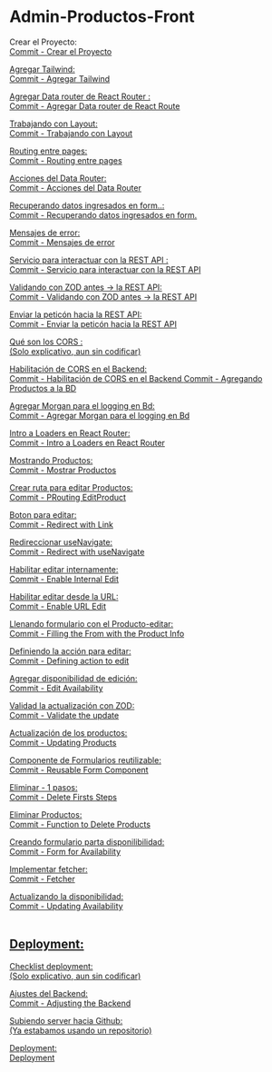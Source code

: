 # Admin-Productos-Front
Crear el Proyecto:<br>
<a href="https://github.com/PabIoTorrecillas/Admin-Productos-Front/commit/d6d8deb479b6d9523ef4b36619d739f5e9295d49">Commit - Crear el Proyecto
 
Agregar Tailwind:<br>
<a href="https://github.com/PabIoTorrecillas/Admin-Productos-Front/commit/d0f96d952603eaf97b85c3b6357a8b9b22baed22">Commit - Agregar Tailwind

Agregar Data router de React Router :<br>
<a href="https://github.com/PabIoTorrecillas/Admin-Productos-Front/commit/5106a1618aed15f9733254f1c36823a2f3f0d399">Commit - Agregar Data router de React Route

Trabajando con Layout:<br>
<a href="https://github.com/PabIoTorrecillas/Admin-Productos-Front/commit/8e401504e3883507389c057d28cd6ed45b13326a">Commit - Trabajando con Layout

Routing entre pages:<br>
<a href="https://github.com/PabIoTorrecillas/Admin-Productos-Front/commit/a03ec972f7923515215a82498436afe2630bed6d">Commit - Routing entre pages

Acciones del Data Router:<br>
<a href="https://github.com/PabIoTorrecillas/Admin-Productos-Front/commit/15a6ee376df871820b3618f7ca388181dd7d942a">Commit - Acciones del Data Router

Recuperando datos ingresados en form..:<br>
<a href="https://github.com/PabIoTorrecillas/Admin-Productos-Front/commit/542ac7a17fba34035157cc39b0a9ee81528b688d">Commit - Recuperando datos ingresados en form.

Mensajes de error:<br>
<a href="https://github.com/PabIoTorrecillas/Admin-Productos-Front/commit/ed2f0fc37e3574682bf9f23ebca76e2201bea613">Commit - Mensajes de error

Servicio para interactuar con la REST API :<br>
<a href="https://github.com/PabIoTorrecillas/Admin-Productos-Front/commit/bb25423252e9d8b271ff054f7fb9f7e8d165f7c5">Commit - Servicio para interactuar con la REST API

Validando con ZOD antes -> la REST API:<br>
<a href="https://github.com/PabIoTorrecillas/Admin-Productos-Front/commit/f77fa1de344da4d94c023a2e9dbf8d5e98680480">Commit - Validando con ZOD antes -> la REST API

Enviar la peticón hacia la REST API:<br>
<a href="https://github.com/PabIoTorrecillas/Admin-Productos-Front/commit/ea51063600f02ecd5060d5e3cd55f12eee0e1a1c">Commit - Enviar la peticón hacia la REST API

Qué son los CORS :<br>
(Solo explicativo, aun sin codificar)

Habilitación de CORS en el Backend:<br>
<a href="https://github.com/PabIoTorrecillas/Admin-Productos-Back/commit/bea8092ea4ca1826f9c9e86e382543b7613a561d">Commit - Habilitación de CORS en el Backend
<a href="https://github.com/PabIoTorrecillas/Admin-Productos-Front/commit/2fe09126790649e86a5257529a792c7a3e5dfcbc">Commit - Agregando Productos a la BD

Agregar Morgan para el logging en Bd:<br>
<a href="https://github.com/PabIoTorrecillas/Admin-Productos-Back/commit/0f6b58484eafbd54b01b922bcfce2b374bfd74af">Commit - Agregar Morgan para el logging en Bd

Intro a Loaders en React Router:<br>
<a href="https://github.com/PabIoTorrecillas/Admin-Productos-Front/commit/25b959047e213173e21337b3e73ae7f18e4e5bc0">Commit - Intro a Loaders en React Router

Mostrando Productos:<br>
<a href="https://github.com/PabIoTorrecillas/Admin-Productos-Front/commit/e1409e9e00a5426227844f59a6fc9497d94ff09b">Commit - Mostrar Productos

Crear ruta para editar Productos:<br>
<a href="https://github.com/PabIoTorrecillas/Admin-Productos-Front/commit/01a705b9c84914786936449eed93c108f2be7b42">Commit - PRouting EditProduct

Boton para editar:<br>
<a href="https://github.com/PabIoTorrecillas/Admin-Productos-Front/commit/0698a187b40ca3f782927da788b6b5a41d6e1a4f">Commit - Redirect with Link

Redireccionar useNavigate:<br>
<a href="https://github.com/PabIoTorrecillas/Admin-Productos-Front/commit/64e594f7b952aca5a886d840d90641f7afbb94cc">Commit - Redirect with useNavigate

Habilitar editar internamente:<br>
<a href="https://github.com/PabIoTorrecillas/Admin-Productos-Front/commit/de8fca8585e72a2140c5a589d5025b40fa6cf444">Commit - Enable Internal Edit

Habilitar editar desde la URL:<br>
<a href="https://github.com/PabIoTorrecillas/Admin-Productos-Front/commit/699f5a37a9dae8f6f327b74e103e8933ed1458a4">Commit - Enable URL Edit

Llenando formulario con el Producto-editar:<br>
<a href="https://github.com/PabIoTorrecillas/Admin-Productos-Front/commit/a9cfa163d4367db8388d291eb67d7d391e9c6210">Commit - Filling the From with the Product Info

Definiendo la acción para editar:<br>
<a href="https://github.com/PabIoTorrecillas/Admin-Productos-Front/commit/03f30ea5eff76a8650926d749e1f4c4123743013">Commit - Defining action to edit

Agregar disponibilidad de edición:<br>
<a href="https://github.com/PabIoTorrecillas/Admin-Productos-Front/commit/19b9f755bb7fd6a24264c7fedb5ff1bbf467c66a">Commit - Edit Availability

Validad la actualización con ZOD:<br>
<a href="https://github.com/PabIoTorrecillas/Admin-Productos-Front/commit/f274c6f9e86219d92d14524bbe1a186be3807c63">Commit - Validate the update

Actualización de los productos:<br>
<a href="https://github.com/PabIoTorrecillas/Admin-Productos-Front/commit/672642342ded3e10c8a2da50cbc150858fd9a3b1">Commit - Updating Products

Componente de Formularios reutilizable:<br>
<a href="https://github.com/PabIoTorrecillas/Admin-Productos-Front/commit/ba2a6aab6ea721fe09924d55f45a2ef4238a2fe6">Commit - Reusable Form Component

Eliminar - 1 pasos:<br>
<a href="https://github.com/PabIoTorrecillas/Admin-Productos-Front/commit/ed0feea68d9aba39d4c2a45287fe4a839f5ee377">Commit - Delete Firsts Steps

Eliminar Productos:<br>
<a href="https://github.com/PabIoTorrecillas/Admin-Productos-Front/commit/9b02285a748c433a2e5eaf42c3463a325fe37be8">Commit - Function to Delete Products

Creando formulario parta disponilibilidad:<br>
<a href="https://github.com/PabIoTorrecillas/Admin-Productos-Front/commit/e234498faae942335be4552bca765e04c9bbd5ea">Commit - Form for Availability

Implementar fetcher:<br>
<a href="https://github.com/PabIoTorrecillas/Admin-Productos-Front/commit/416f5f7b7287b9007b480355bba294ddf4c97e0e">Commit - Fetcher

Actualizando la disponibilidad:<br>
<a href="https://github.com/PabIoTorrecillas/Admin-Productos-Front/commit/c1e164bc69515debeb79ce516b2529becbacdaf4">Commit - Updating Availability
<br><br>

<h2>Deployment:</h2>
Checklist deployment:<br>
(Solo explicativo, aun sin codificar)
 
Ajustes del Backend:<br>
<a href="https://github.com/PabIoTorrecillas/Admin-Productos-Back/commit/b2d0dc6924970126939793bdc9ea096c218ccd9d">Commit - Adjusting the Backend

Subiendo server hacia Github:<br>
(Ya estabamos usando un repositorio)

Deployment:<br>
<a href="https://admin-roductos-front.vercel.app">Deployment

